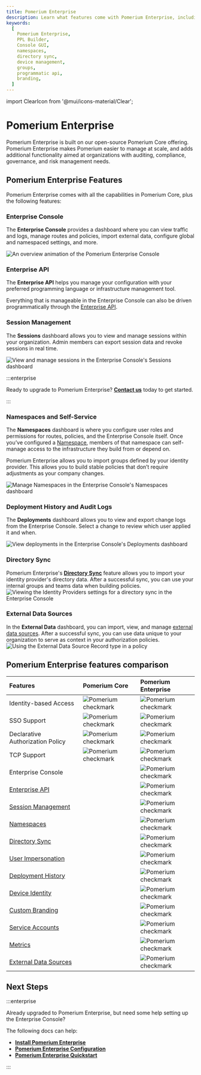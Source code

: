 ```yaml
---
title: Pomerium Enterprise
description: Learn what features come with Pomerium Enterprise, including a Console GUI where you can manage your policies, namespaces, groups, routes, and more.
keywords:
  [
    Pomerium Enterprise,
    PPL Builder,
    Console GUI,
    namespaces,
    directory sync,
    device management,
    groups,
    programmatic api,
    branding,
  ]
---
```


import ClearIcon from '@mui/icons-material/Clear';

# Pomerium Enterprise

Pomerium Enterprise is built on our open-source Pomerium Core offering. Pomerium Enterprise makes Pomerium easier to manage at scale, and adds additional functionality aimed at organizations with auditing, compliance, governance, and risk management needs.

## Pomerium Enterprise Features

Pomerium Enterprise comes with all the capabilities in Pomerium Core, plus the following features:

### Enterprise Console

The **Enterprise Console** provides a dashboard where you can view traffic and logs, manage routes and policies, import external data, configure global and namespaced settings, and more.

![An overview animation of the Pomerium Enterprise Console](./img/enterprise-console-overview.gif)

### Enterprise API

The **Enterprise API** helps you manage your configuration with your preferred programming language or infrastructure management tool.

Everything that is manageable in the Enterprise Console can also be driven programmatically through the [Enterprise API](/docs/capabilities/enterprise-api).

### Session Management

The **Sessions** dashboard allows you to view and manage sessions within your organization. Admin members can export session data and revoke sessions in real time.

![View and manage sessions in the Enterprise Console's Sessions dashboard](./img/manage-sessions.png)

:::enterprise

Ready to upgrade to Pomerium Enterprise? [**Contact us**](https://www.pomerium.com/enterprise-sales/) today to get started.

:::

### Namespaces and Self-Service

The **Namespaces** dashboard is where you configure user roles and permissions for routes, policies, and the Enterprise Console itself. Once you’ve configured a [Namespace](/docs/capabilities/namespacing), members of that namespace can self-manage access to the infrastructure they build from or depend on.

Pomerium Enterprise allows you to import groups defined by your identity provider. This allows you to build stable policies that don’t require adjustments as your company changes.

![Manage Namespaces in the Enterprise Console's Namespaces dashboard](./img/manage-namespaces.gif)

### Deployment History and Audit Logs

The **Deployments** dashboard allows you to view and export change logs from the Enterprise Console. Select a change to review which user applied it and when.

![View deployments in the Enterprise Console's Deployments dashboard](./img/deployments-dashboard.gif)

### Directory Sync

Pomerium Enterprise's [**Directory Sync**](/docs/capabilities/directory-sync) feature allows you to import your identity provider's directory data. After a successful sync, you can use your internal groups and teams data when building policies. ![Viewing the Identity Providers settings for a directory sync in the Enterprise Console](./img/directory-sync-2.png)

### External Data Sources

In the **External Data** dashboard, you can import, view, and manage [external data sources](/docs/capabilities/integrations). After a successful sync, you can use data unique to your organization to serve as context in your authorization policies. ![Using the External Data Source Record type in a policy](./img/external-data-as-context.gif)

## Pomerium Enterprise features comparison

| Features | Pomerium Core | Pomerium Enterprise |
| :-- | :-- | :-- |
| Identity-based Access | ![Pomerium checkmark](./img/pomerium-checkmark.svg) | ![Pomerium checkmark](./img/pomerium-checkmark.svg) |
| SSO Support | ![Pomerium checkmark](./img/pomerium-checkmark.svg) | ![Pomerium checkmark](./img/pomerium-checkmark.svg) |
| Declarative Authorization Policy | ![Pomerium checkmark](./img/pomerium-checkmark.svg) | ![Pomerium checkmark](./img/pomerium-checkmark.svg) |
| TCP Support | ![Pomerium checkmark](./img/pomerium-checkmark.svg) | ![Pomerium checkmark](./img/pomerium-checkmark.svg) |
| Enterprise Console | <ClearIcon /> | ![Pomerium checkmark](./img/pomerium-checkmark.svg) |
| [Enterprise API](/docs/capabilities/enterprise-api) | <ClearIcon /> | ![Pomerium checkmark](./img/pomerium-checkmark.svg) |
| [Session Management](/docs/capabilities/metrics#sessions) | <ClearIcon /> | ![Pomerium checkmark](./img/pomerium-checkmark.svg) |
| [Namespaces](/docs/capabilities/namespacing) | <ClearIcon /> | ![Pomerium checkmark](./img/pomerium-checkmark.svg) |
| [Directory Sync](/docs/capabilities/directory-sync) | <ClearIcon /> | ![Pomerium checkmark](./img/pomerium-checkmark.svg) |
| [User Impersonation](/docs/capabilities/impersonation) | <ClearIcon /> | ![Pomerium checkmark](./img/pomerium-checkmark.svg) |
| [Deployment History](/docs/capabilities/metrics#changesets-and-deployments) | <ClearIcon /> | ![Pomerium checkmark](./img/pomerium-checkmark.svg) |
| [Device Identity](/docs/capabilities/device-identity) | <ClearIcon /> | ![Pomerium checkmark](./img/pomerium-checkmark.svg) |
| [Custom Branding](/docs/capabilities/branding) | <ClearIcon /> | ![Pomerium checkmark](./img/pomerium-checkmark.svg) |
| [Service Accounts](/docs/capabilities/service-accounts) | <ClearIcon /> | ![Pomerium checkmark](./img/pomerium-checkmark.svg) |
| [Metrics](/docs/capabilities/metrics) | <ClearIcon /> | ![Pomerium checkmark](./img/pomerium-checkmark.svg) |
| [External Data Sources](/docs/capabilities/integrations) | <ClearIcon /> | ![Pomerium checkmark](./img/pomerium-checkmark.svg) |

## Next Steps

:::enterprise

Already upgraded to Pomerium Enterprise, but need some help setting up the Enterprise Console?

The following docs can help:

- [**Install Pomerium Enterprise**](/docs/deploy/enterprise/install)
- [**Pomerium Enterprise Configuration**](/docs/deploy/enterprise/configure)
- [**Pomerium Enterprise Quickstart**](/docs/deploy/enterprise/quickstart)

:::

